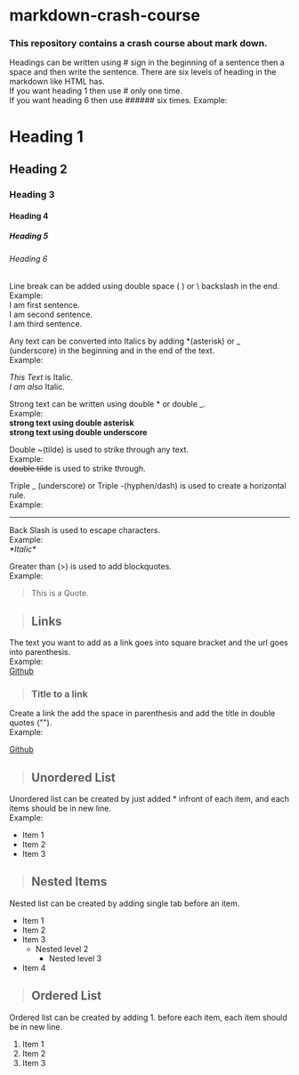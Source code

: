 # markdown-crash-course
### This repository contains a crash course about mark down.

<!-- Headings -->
Headings can be written using # sign in the beginning of a sentence then a space and then write the sentence. There are six levels of heading in the markdown like HTML has.  
If you want heading 1 then use # only one time.  
If you want heading 6 then use ###### six times.
Example:
# Heading 1
## Heading 2
### Heading 3
#### Heading 4
##### Heading 5
###### Heading 6

<!-- Line Break in markdown -->
Line break can be added using double space (<space> <space>) or \ backslash in the end.  
Example:  
I am first sentence.  
I am second sentence. \
I am third sentence.

<!-- Italics -->
Any text can be converted into Italics by adding *(asterisk) or _ (underscore) in the beginning and in the end of the text.  
Example:

*This Text* is Italic.  
_I am also_ Italic.

<!-- Strong -->
Strong text can be written using double * or double _.  
Example:  
**strong text using double asterisk**  
__strong text using double underscore__

<!-- Strike Through -->
Double ~(tilde) is used to strike through any text.  
Example:  
~~double tilde~~ is used to strike through.

<!-- Horizontal Rule -->
Triple _ (underscore) or Triple -(hyphen/dash) is used to create a horizontal rule.  
Example:
___

<!-- Escape Character -->
Back Slash is used to escape characters.  
Example:  
*\*Italic\**

<!-- Blockquotes -->
Greater than (>) is used to add blockquotes.  
Example:  
> This is a Quote.  

<!-- Links -->
> ## Links
The text you want to add as a link goes into square bracket and the url goes into parenthesis.  
Example:  
[Github](www.github.com)

> ### Title to a link  
Create a link the add the space in parenthesis and add the title in double quotes ("").  
Example:  
<!-- [website text](url "title")   -->
[Github](www.github.com "github")  

> ## Unordered List
Unordered list can be created by just added * infront of each item, and each items should be in new line.  
Example:  
* Item 1
* Item 2
* Item 3  

> ## Nested Items  
Nested list can be created by adding single tab before an item.

* Item 1
* Item 2
* Item 3
    * Nested level 2
        * Nested level 3
* Item 4

> ## Ordered List  
Ordered list can be created by adding 1. before each item, each item should be in new line.  
1. Item 1
1. Item 2
1. Item 3
